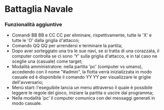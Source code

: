 # **Battaglia Navale**

### Funzionalità aggiuntive
- Comandi BB BB e CC CC per eliminare, rispettivamente, tutte le 'X' e tutte le 'O' dalla griglia d'attacco;
- Comando QQ QQ per arrendersi e terminare la partita;
- Dopo aver sorteggiato una tra le sue navi, se si tratta di una corazzata, il computer controlla se ci sono 'Y' sulla griglia d'attacco, e in tal caso ne sceglie una (casuale) come target;
- Modalità amministratore: nella partita 'pc' (computer vs umano), accedendo con il nome "#admin", la flotta verrà inizializzata in modo casuale ed è disponibile il comando YY YY per visualizzare le griglie dell'avversario; 
- Menù start: l'eseguibile lancia un menu attraverso il quale è possibile leggere le regole del gioco, iniziare la partita o uscire dal programma;
- Nella modalità 'pc' il computer comunica con dei messaggi generati in modo casuale.